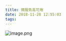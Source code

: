 ```yaml
---
title: 微服务高可用
date: 2018-11-28 12:55:03
tags:
---
```

![image.png](https://upload-images.jianshu.io/upload_images/5189695-9db6a584bacc7efa.png?imageMogr2/auto-orient/strip%7CimageView2/2/w/1240)
